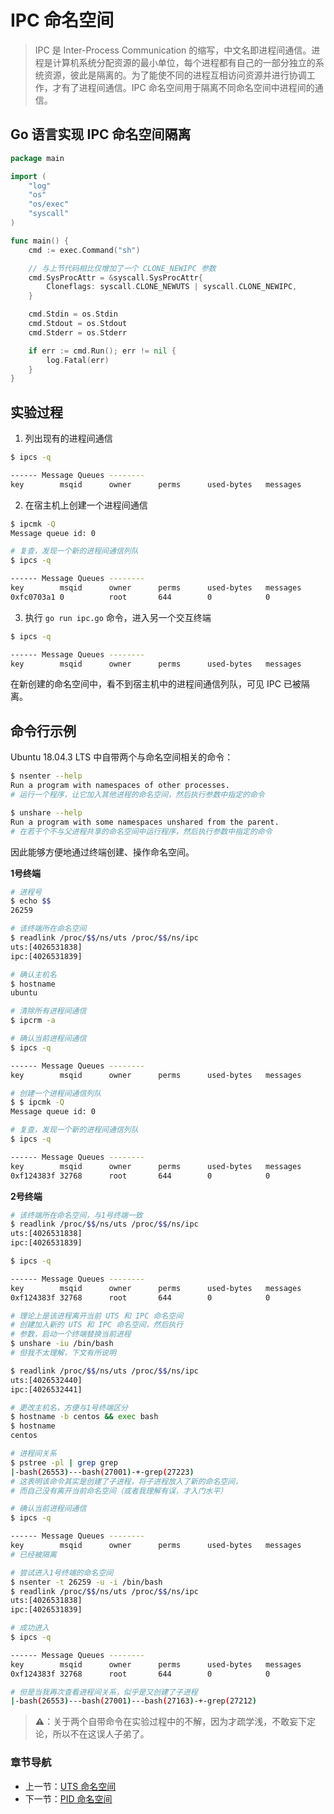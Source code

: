 # IPC 命名空间

> IPC 是 Inter-Process Communication 的缩写，中文名即进程间通信。进程是计算机系统分配资源的最小单位，每个进程都有自己的一部分独立的系统资源，彼此是隔离的。为了能使不同的进程互相访问资源并进行协调工作，才有了进程间通信。IPC 命名空间用于隔离不同命名空间中进程间的通信。

## Go 语言实现 IPC 命名空间隔离

```go
package main

import (
	"log"
	"os"
	"os/exec"
	"syscall"
)

func main() {
	cmd := exec.Command("sh")

	// 与上节代码相比仅增加了一个 CLONE_NEWIPC 参数
	cmd.SysProcAttr = &syscall.SysProcAttr{
		Cloneflags: syscall.CLONE_NEWUTS | syscall.CLONE_NEWIPC,
	}

	cmd.Stdin = os.Stdin
	cmd.Stdout = os.Stdout
	cmd.Stderr = os.Stderr

	if err := cmd.Run(); err != nil {
		log.Fatal(err)
	}
}
```

## 实验过程

1. 列出现有的进程间通信

```bash
$ ipcs -q

------ Message Queues --------
key        msqid      owner      perms      used-bytes   messages   
```

2. 在宿主机上创建一个进程间通信

```bash
$ ipcmk -Q
Message queue id: 0

# 复查，发现一个新的进程间通信列队
$ ipcs -q

------ Message Queues --------
key        msqid      owner      perms      used-bytes   messages    
0xfc0703a1 0          root       644        0            0          
```

3. 执行 `go run ipc.go` 命令，进入另一个交互终端

```bash
$ ipcs -q

------ Message Queues --------
key        msqid      owner      perms      used-bytes   messages   
```

在新创建的命名空间中，看不到宿主机中的进程间通信列队，可见 IPC 已被隔离。

## 命令行示例

Ubuntu 18.04.3 LTS 中自带两个与命名空间相关的命令：

```bash
$ nsenter --help
Run a program with namespaces of other processes.
# 运行一个程序，让它加入其他进程的命名空间，然后执行参数中指定的命令

$ unshare --help
Run a program with some namespaces unshared from the parent.
# 在若干个不与父进程共享的命名空间中运行程序，然后执行参数中指定的命令
```

因此能够方便地通过终端创建、操作命名空间。

**1号终端**

```bash
# 进程号
$ echo $$
26259

# 该终端所在命名空间
$ readlink /proc/$$/ns/uts /proc/$$/ns/ipc
uts:[4026531838]
ipc:[4026531839]

# 确认主机名
$ hostname
ubuntu

# 清除所有进程间通信
$ ipcrm -a

# 确认当前进程间通信
$ ipcs -q

------ Message Queues --------
key        msqid      owner      perms      used-bytes   messages

# 创建一个进程间通信列队
$ $ ipcmk -Q
Message queue id: 0

# 复查，发现一个新的进程间通信列队
$ ipcs -q

------ Message Queues --------
key        msqid      owner      perms      used-bytes   messages    
0xf124383f 32768      root       644        0            0      
```

**2号终端**

```bash
# 该终端所在命名空间，与1号终端一致
$ readlink /proc/$$/ns/uts /proc/$$/ns/ipc
uts:[4026531838]
ipc:[4026531839]

$ ipcs -q

------ Message Queues --------
key        msqid      owner      perms      used-bytes   messages    
0xf124383f 32768      root       644        0            0      

# 理论上是该进程离开当前 UTS 和 IPC 命名空间
# 创建加入新的 UTS 和 IPC 命名空间，然后执行
# 参数，启动一个终端替换当前进程
$ unshare -iu /bin/bash
# 但我不太理解，下文有所说明

$ readlink /proc/$$/ns/uts /proc/$$/ns/ipc
uts:[4026532440]
ipc:[4026532441]

# 更改主机名，方便与1号终端区分
$ hostname -b centos && exec bash
$ hostname
centos

# 进程间关系
$ pstree -pl | grep grep
|-bash(26553)---bash(27001)-+-grep(27223)
# 这表明该命令其实是创建了子进程，将子进程放入了新的命名空间，
# 而自己没有离开当前命名空间（或者我理解有误，才入门水平）

# 确认当前进程间通信
$ ipcs -q

------ Message Queues --------
key        msqid      owner      perms      used-bytes   messages
# 已经被隔离

# 尝试进入1号终端的命名空间
$ nsenter -t 26259 -u -i /bin/bash
$ readlink /proc/$$/ns/uts /proc/$$/ns/ipc
uts:[4026531838]
ipc:[4026531839]

# 成功进入
$ ipcs -q

------ Message Queues --------
key        msqid      owner      perms      used-bytes   messages    
0xf124383f 32768      root       644        0            0      

# 但是当我再次查看进程间关系，似乎是又创建了子进程
|-bash(26553)---bash(27001)---bash(27163)-+-grep(27212)
```

> **⚠️**：关于两个自带命令在实验过程中的不解，因为才疏学浅，不敢妄下定论，所以不在这误人子弟了。

### 章节导航

- 上一节：[UTS 命名空间](UTS%20命名空间.md)
- 下一节：[PID 命名空间](PID%20命名空间.md)
